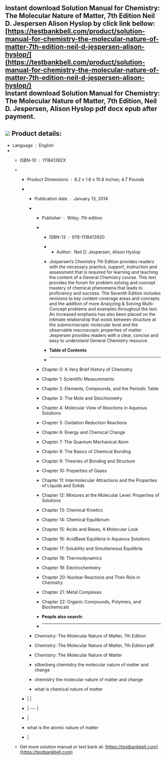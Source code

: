 Instant download **Solution Manual for Chemistry: The Molecular Nature of Matter, 7th Edition Neil D. Jespersen Alison Hyslop** by click link bellow:  
[https://testbankbell.com/product/solution-manual-for-chemistry-the-molecular-nature-of-matter-7th-edition-neil-d-jespersen-alison-hyslop/](https://testbankbell.com/product/solution-manual-for-chemistry-the-molecular-nature-of-matter-7th-edition-neil-d-jespersen-alison-hyslop/)  
**Instant download Solution Manual for Chemistry: The Molecular Nature of Matter, 7th Edition, Neil D. Jespersen, Alison Hyslop pdf docx epub after payment.**
--------------------------------------------------------------------------------------------------------------------------------------------------------------


![](https://testbankbell.com/wp-content/uploads/2023/05/9781118516461_SolutionManual.jpg)
**Product details:**
--------------------


* Language ‏ : ‎ English
* * ISBN-10 ‏ : ‎ 111841392X
  * * Product Dimensions ‏ : ‎ 8.2 x 1.6 x 10.8 inches; 4.7 Pounds
    * * Publication date ‏ : ‎ January 13, 2014
      * * Publisher ‏ : ‎ Wiley; 7th edition
        * * ISBN-13 ‏ : ‎ 978-1118413920
          * * Author:  Neil D. Jespersen, Alison Hyslop
           
          * Jespersen’s Chemistry 7th Edition provides readers with the necessary practice, support, instruction and assessment that is required for learning and teaching the content of a General Chemistry course. This text provides the forum for problem solving and concept mastery of chemical phenomena that leads to proficiency and success. The Seventh Edition includes revisions to key content coverage areas and concepts and the addition of more Analyzing & Solving Multi-Concept problems and examples throughout the text. An increased emphasis has also been placed on the intimate relationship that exists between structure at the submicroscopic molecular level and the observable macroscopic properties of matter. Jespersen provides readers with a clear, concise and easy to understand General Chemistry resource.
          * **Table of Contents**
          * ---------------------
         
        * Chapter 0: A Very Brief History of Chemistry
       
        * Chapter 1: Scientific Measurements
       
        * Chapter 2: Elements, Compounds, and the Periodic Table
       
        * Chapter 3: The Mole and Stoichiometry
       
        * Chapter 4: Molecular View of Reactions in Aqueous Solutions
       
        * Chapter 5: Oxidation Reduction Reactions
       
        * Chapter 6: Energy and Chemical Change
       
        * Chapter 7: The Quantum Mechanical Atom
       
        * Chapter 8: The Basics of Chemical Bonding
       
        * Chapter 9: Theories of Bonding and Structure
       
        * Chapter 10: Properties of Gases
       
        * Chapter 11: Intermolecular Attractions and the Properties of Liquids and Solids
       
        * Chapter 12: Mixtures at the Molecular Level: Properties of Solutions
       
        * Chapter 13: Chemical Kinetics
       
        * Chapter 14: Chemical Equilibrium
       
        * Chapter 15: Acids and Bases, A Molecular Look
       
        * Chapter 16: AcidBase Equilibria in Aqueous Solutions
       
        * Chapter 17: Solubility and Simultaneous Equilibria
       
        * Chapter 18: Thermodynamics
       
        * Chapter 19: Electrochemistry
       
        * Chapter 20: Nuclear Reactions and Their Role in Chemistry
       
        * Chapter 21: Metal Complexes
       
        * Chapter 22: Organic Compounds, Polymers, and Biochemicals
        * **People also search:**
        * -----------------------
       
      * Chemistry: The Molecular Nature of Matter, 7th Edition
     
      * Chemistry: The Molecular Nature of Matter, 7th Edition pdf
     
      * Chemistry: The Molecular Nature of Matter
     
      * silberberg chemistry the molecular nature of matter and change
     
      * chemistry the molecular nature of matter and change
     
      * what is chemical nature of matter
     
    * |  |
    * | --- |
    * |
    * what is the atomic nature of matter
    *  |
   
  *  Get more solution manual or test bank at: [https://testbankbell.com](https://testbankbell.com)

